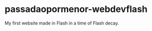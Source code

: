 passadaopormenor-webdevflash
============================

My first website made in Flash in a time of Flash decay.